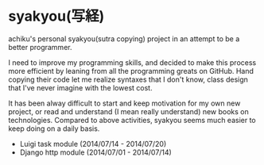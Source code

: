 syakyou(写経)
=============

achiku's personal syakyou(sutra copying) project in an attempt to be a better programmer. 


I need to improve my programming skills, and decided to make this process more efficient by leaning from all the programming greats on GitHub.
Hand copying their code let me realize syntaxes that I don't know, class design that I've never imagine with the lowest cost.

It has been alway difficult to start and keep motivation for my own new project, or read and understand (I mean really understand) new books on technologies. 
Compared to above activities, syakyou seems much easier to keep doing on a daily basis.


- Luigi task module  (2014/07/14 - 2014/07/20)
- Django http module (2014/07/01 - 2014/07/14)
